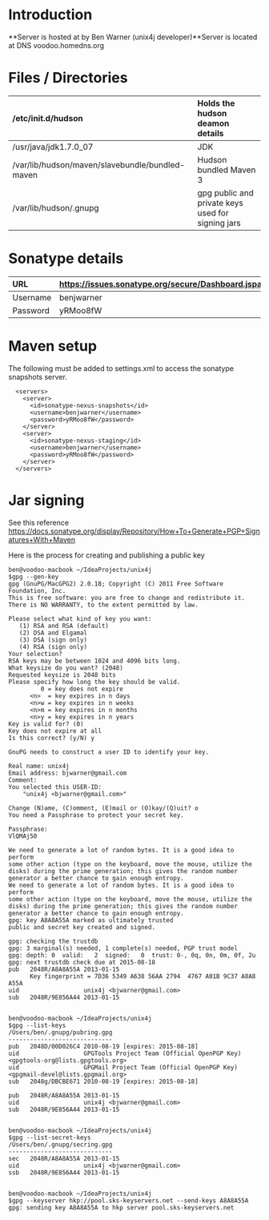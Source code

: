 # Introduction #

**Server is hosted at by Ben Warner (unix4j developer)**Server is located at DNS voodoo.homedns.org

# Files / Directories #
| /etc/init.d/hudson | Holds the hudson deamon details |
|:-------------------|:--------------------------------|
| /usr/java/jdk1.7.0\_07 | JDK |
| /var/lib/hudson/maven/slavebundle/bundled-maven | Hudson bundled Maven 3 |
| /var/lib/hudson/.gnupg | gpg public and private keys used for signing jars |


# Sonatype details #
| URL | https://issues.sonatype.org/secure/Dashboard.jspa |
|:----|:--------------------------------------------------|
| Username | benjwarner |
| Password | yRMoo8fW |


# Maven setup #
The following must be added to settings.xml to access the sonatype snapshots server.
```
  <servers>
    <server>
      <id>sonatype-nexus-snapshots</id>
      <username>benjwarner</username>
      <password>yRMoo8fW</password>
    </server>
    <server>
      <id>sonatype-nexus-staging</id>
      <username>benjwarner</username>
      <password>yRMoo8fW</password>
    </server>
  </servers>
```

# Jar signing #
See this reference https://docs.sonatype.org/display/Repository/How+To+Generate+PGP+Signatures+With+Maven

Here is the process for creating and publishing a public key

```
ben@voodoo-macbook ~/IdeaProjects/unix4j
$gpg --gen-key
gpg (GnuPG/MacGPG2) 2.0.18; Copyright (C) 2011 Free Software Foundation, Inc.
This is free software: you are free to change and redistribute it.
There is NO WARRANTY, to the extent permitted by law.

Please select what kind of key you want:
   (1) RSA and RSA (default)
   (2) DSA and Elgamal
   (3) DSA (sign only)
   (4) RSA (sign only)
Your selection? 
RSA keys may be between 1024 and 4096 bits long.
What keysize do you want? (2048) 
Requested keysize is 2048 bits   
Please specify how long the key should be valid.
         0 = key does not expire
      <n>  = key expires in n days
      <n>w = key expires in n weeks
      <n>m = key expires in n months
      <n>y = key expires in n years
Key is valid for? (0) 
Key does not expire at all
Is this correct? (y/N) y
                        
GnuPG needs to construct a user ID to identify your key.

Real name: unix4j
Email address: bjwarner@gmail.com
Comment:                         
You selected this USER-ID:
    "unix4j <bjwarner@gmail.com>"

Change (N)ame, (C)omment, (E)mail or (O)kay/(Q)uit? o
You need a Passphrase to protect your secret key.    

Passphrase:
VlQMAj50

We need to generate a lot of random bytes. It is a good idea to perform
some other action (type on the keyboard, move the mouse, utilize the
disks) during the prime generation; this gives the random number
generator a better chance to gain enough entropy.
We need to generate a lot of random bytes. It is a good idea to perform
some other action (type on the keyboard, move the mouse, utilize the
disks) during the prime generation; this gives the random number
generator a better chance to gain enough entropy.
gpg: key A8A8A55A marked as ultimately trusted
public and secret key created and signed.

gpg: checking the trustdb
gpg: 3 marginal(s) needed, 1 complete(s) needed, PGP trust model
gpg: depth: 0  valid:   2  signed:   0  trust: 0-, 0q, 0n, 0m, 0f, 2u
gpg: next trustdb check due at 2015-08-18
pub   2048R/A8A8A55A 2013-01-15
      Key fingerprint = 7D36 5349 A638 56AA 2794  4767 A01B 9C37 A8A8 A55A
uid                  unix4j <bjwarner@gmail.com>
sub   2048R/9E856A44 2013-01-15


ben@voodoo-macbook ~/IdeaProjects/unix4j
$gpg --list-keys
/Users/ben/.gnupg/pubring.gpg
-----------------------------
pub   2048D/00D026C4 2010-08-19 [expires: 2015-08-18]
uid                  GPGTools Project Team (Official OpenPGP Key) <gpgtools-org@lists.gpgtools.org>
uid                  GPGMail Project Team (Official OpenPGP Key) <gpgmail-devel@lists.gpgmail.org>
sub   2048g/DBCBE671 2010-08-19 [expires: 2015-08-18]

pub   2048R/A8A8A55A 2013-01-15
uid                  unix4j <bjwarner@gmail.com>
sub   2048R/9E856A44 2013-01-15


ben@voodoo-macbook ~/IdeaProjects/unix4j
$gpg --list-secret-keys
/Users/ben/.gnupg/secring.gpg
-----------------------------
sec   2048R/A8A8A55A 2013-01-15
uid                  unix4j <bjwarner@gmail.com>
ssb   2048R/9E856A44 2013-01-15


ben@voodoo-macbook ~/IdeaProjects/unix4j
$gpg --keyserver hkp://pool.sks-keyservers.net --send-keys A8A8A55A
gpg: sending key A8A8A55A to hkp server pool.sks-keyservers.net
```